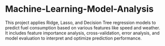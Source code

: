 # Machine-Learning-Model-Analysis
This project applies Ridge, Lasso, and Decision Tree regression models to predict fuel consumption based on various features like speed and weather. It includes feature importance analysis, cross-validation, error analysis, and model evaluation to interpret and optimize prediction performance.
